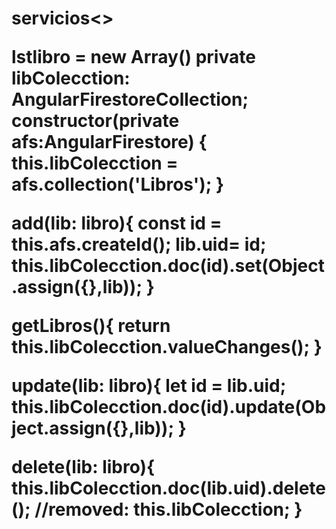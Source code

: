 <h1>servicios<> 
 
 lstlibro = new Array()
  private libColecction: AngularFirestoreCollection<libro>;
  constructor(private afs:AngularFirestore) { 
    this.libColecction = afs.collection<libro>('Libros');
  }
  
 add(lib: libro){
    const id = this.afs.createId();
    lib.uid= id;
    this.libColecction.doc(id).set(Object.assign({},lib));
  }
  
  getLibros(){
    return this.libColecction.valueChanges();
    }
  
  update(lib: libro){
    let id = lib.uid;
    this.libColecction.doc(id).update(Object.assign({},lib));
  }
  
  delete(lib: libro){
    this.libColecction.doc<libro>(lib.uid).delete();
    //removed: this.libColecction;
  }
